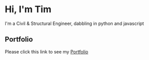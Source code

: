 # Hi, I'm Tim
I'm a Civil & Structural Engineer, dabbling in python and javascript
## Portfolio
Please click this link to see my [Portfolio](https://timp1990.github.io/HW-Wk2-Portfolio/)

<!---
timp1990/timp1990 is a ✨ special ✨ repository because its `README.md` (this file) appears on your GitHub profile.
You can click the Preview link to take a look at your changes.
--->
